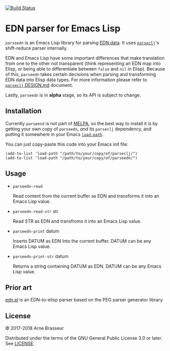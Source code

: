 [![Build Status](https://travis-ci.org/clojure-emacs/parseedn.svg?branch=master)](https://travis-ci.org/clojure-emacs/parseedn)

# EDN parser for Emacs Lisp

`parseedn` is an Emacs Lisp library for parsing [EDN
data](https://github.com/edn-format/edn). It uses
[`parseclj`](https://github.com/clojure-emacs/parseclj)'s shift-reduce parser
internally.

EDN and Emacs Lisp have some important differences that make translation from
one to the other not transparent (think representing an EDN map into Elisp, or
being able to differentiate between `false` and `nil` in Elisp).  Because of
this, `parseedn` takes certain decisions when parsing and transforming EDN data
into Elisp data types.  For more information please refer to [`parseclj`
DESIGN.md](https://github.com/clojure-emacs/parseclj/blob/master/DESIGN.md)
document.

Lastly, `parseedn` is in **alpha** stage, so its API is subject to change.

## Installation

Currently `parseend` is not part of [MELPA](http://melpa.milkbox.net/), so the
best way to install it is by getting your own copy of `parseedn`, *and* its
`parseclj` dependency, and putting it somewhere in your Emacs
[`load-path`](https://www.emacswiki.org/emacs/LoadPath).

You can just copy-paste this code into your Emacs init file:

```emacs-lisp
(add-to-list 'load-path "/path/to/your/copy/of/parseclj/")
(add-to-list 'load-path "/path/to/your/copy/of/parseedn/")
```

## Usage

- `parseedn-read`

    Read content from the current buffer as EDN and transforms it into an Emacs
    Lisp value.

- `parseedn-read-str` str

    Read STR as EDN and transfroms it into an Emacs Lisp value.

- `parseedn-print` datum

    Inserts DATUM as EDN Into the current buffer.  DATUM can be any Emacs Lisp
    value.

- `parseedn-print-str` datum

    Returns a string containing DATUM as EDN.  DATUM can be any Emacs Lisp
    value.

## Prior art

[edn.el](https://github.com/expez/edn.el) is an EDN-to-elisp parser based on the
PEG parser generator library.

## License

&copy; 2017-2018 Arne Brasseur

Distributed under the terms of the GNU General Public License 3.0 or later. See
[LICENSE](LICENSE).
